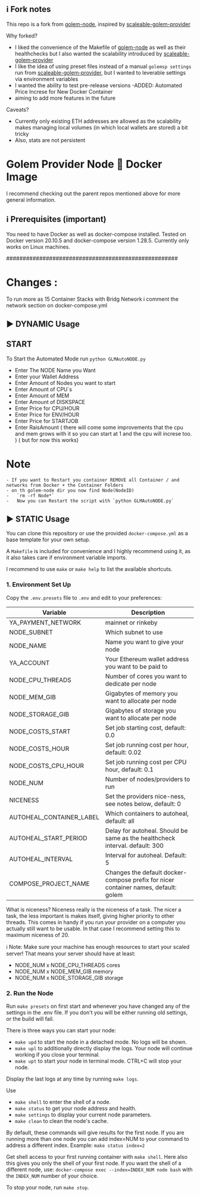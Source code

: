 ## :information_source: Fork notes
This repo is a fork from [golem-node](https://github.com/alexandre-abrioux/golem-node), inspired by [scaleable-golem-provider](https://github.com/cryptobench/scaleable-golem-provider)

Why forked?
- I liked the convenience of the Makefile of [golem-node](https://github.com/alexandre-abrioux/golem-node) as well as their healthchecks but I also wanted the scalability introduced by [scaleable-golem-provider](https://github.com/cryptobench/scaleable-golem-provider)
- I like the idea of using preset files instead of a manual `golemsp settings` run from [scaleable-golem-provider](https://github.com/cryptobench/scaleable-golem-provider), but I wanted to leverable settings via environment variables
- I wanted the ability to test pre-release versions
-ADDED: Automated Price Increse for New Docker Container
- aiming to add more features in the future

Caveats?
- Currently only existing ETH addresses are allowed as the scalability makes managing local volumes (in which local wallets are stored) a bit tricky
- Also, stats are not persistent


#  Golem Provider Node :whale: Docker Image  
  
I recommend checking out the parent repos mentioned above for more general information.
  
## :information_source: Prerequisites (important)  
  
You need to have Docker as well as docker-compose installed.
Tested on Docker version 20.10.5 and docker-compose version 1.28.5.
Currently only works on Linux machines.
 
####################################################

 # Changes : 
 To run more as 15 Container Stacks with Bridg Network i comment the network section on docker-compose.yml
## :arrow_forward:  DYNAMIC Usage
 
## START ##

To Start the Automated Mode run `python GLMAutoNODE.py`

- Enter The NODE Name you Want
- Enter your Wallet Address
- Enter Amount of Nodes you want to start
- Enter Amount of CPU´s
- Enter Amount of MEM
- Enter Amount of DISKSPACE
- Enter Price for CPU/HOUR
- Enter Price for ENV/HOUR
- Enter Price for STARTJOB
- Enter RaisAmount 
( there will come some improvements that the cpu and mem grows with it so you can start at 1 and the cpu will increse too. )
( but for now this works)

# Note 
    - If you want to Restart you container REMOVE all Container / and networks from Docker + the Container Folders
    - on th golem-node dir you now find Node(NodeID)
    -   `rm -rf Node*`
    -   Now you can Restart the script with `python GLMAutoNODE.py`
 
## :arrow_forward:  STATIC Usage  
  
You can clone this repository or use the provided `docker-compose.yml` as a base template for your own setup.  
  
A `Makefile` is included for convenience and I highly recommend using it, as it also takes care if environment variable imports.
  
I recommend to use `make` or `make help` to list the available shortcuts.  
  
### 1. Environment Set Up  
  
Copy the `.env.presets` file to `.env` and edit to your preferences:

|Variable| Description |
|--|--|
| YA_PAYMENT_NETWORK 	    | mainnet or rinkeby                                                                       |
| NODE_SUBNET 			    | Which subnet to use                                                                      |
| NODE_NAME				    | Name you want to give your node                                                          |
| YA_ACCOUNT 			    | Your Ethereum wallet address you want to be paid to                                      |
| NODE_CPU_THREADS 		    | Number of cores you want to dedicate per node                                            |
| NODE_MEM_GIB 			    | Gigabytes of memory you want to allocate per node                                        |
| NODE_STORAGE_GIB 		    | Gigabytes of storage you want to allocate per node                                       |
| NODE_COSTS_START 		    | Set job starting cost, default: 0.0                                                      |
| NODE_COSTS_HOUR 		    | Set job running cost per hour, default: 0.02                                             |
| NODE_COSTS_CPU_HOUR 	    | Set job running cost per CPU hour, default: 0.1                                          |
| NODE_NUM 				    | Number of nodes/providers to run                                                         |
| NICENESS 				    | Set the providers nice-ness, see notes below, default: 0                                 |
| AUTOHEAL_CONTAINER_LABEL  | Which containers to autoheal, default: all                                               |
| AUTOHEAL_START_PERIOD     | Delay for autoheal. Should be same as the healthcheck interval. default: 300             |
| AUTOHEAL_INTERVAL         | Interval for autoheal. Default: 5                                                        |
| COMPOSE_PROJECT_NAME      | Changes the default docker-compose prefix for nicer container names, default: golem      |

What is niceness?
Niceness really is the niceness of a task. The nicer a task, the less important is makes itself, giving higher priority to other threads. This comes in handy if you run your provider on a computer you actually still want to be usable. In that case I recommend setting this to maximum niceness of 20.

:information_source: Note: Make sure your machine has enough resources to start your scaled server! That means your server should have at least:
- NODE_NUM x NODE_CPU_THREADS cores
- NODE_NUM x NODE_MEM_GIB memory
- NODE_NUM x NODE_STORAGE_GIB storage

### 2. Run the Node  

Run `make presets` on first start and whenever you have changed any of the settings in the .env file. 
If you don't you will be either running old settings, or the build will fail.

There is three ways you can start your node:
- `make upd` to start the node in a detached mode. No logs will be shown.
- `make upl` to additionally directly display the logs. Your node will continue working if you close your terminal.
- `make upt` to start your node in terminal mode. CTRL+C will stop your node.

Display the last logs at any time by running `make logs`.

Use
- `make shell` to enter the shell of a node.
- `make status` to get your node address and health.
- `make settings` to display your current node parameters. 
- `make clean` to clean the node's cache. 

By default, these commands will give results for the first node. 
If you are running more than one node you can add index=NUM to your command to address a different index.
Example: `make status index=2`


Get shell access to your first running container with `make shell`.  Here also this gives you only the shell of your first node. 
If you want the shell of a different node, use: `docker-compose exec --index=INDEX_NUM node bash` with the `INDEX_NUM` number of your choice.

To stop your node, run `make stop`.
